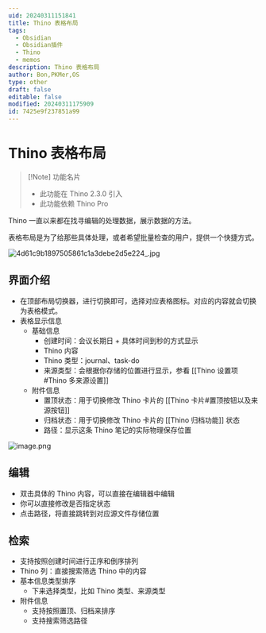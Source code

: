 ```yaml
---
uid: 20240311151841
title: Thino 表格布局
tags:
  - Obsidian
  - Obsidian插件
  - Thino
  - memos
description: Thino 表格布局
author: Bon,PKMer,OS
type: other
draft: false
editable: false
modified: 20240311175909
id: 7425e9f237851a99
---
```


# Thino 表格布局

> [!Note] 功能名片
> - 此功能在 Thino 2.3.0 引入
> - 此功能依赖 Thino Pro

Thino 一直以来都在找寻编辑的处理数据，展示数据的方法。

表格布局是为了给那些具体处理，或者希望批量检查的用户，提供一个快捷方式。

![4d61c9b1897505861c1a3debe2d5e224_.jpg](https://cdn.pkmer.cn/images/4d61c9b1897505861c1a3debe2d5e224_.jpg!pkmer)

## 界面介绍

- 在顶部布局切换器，进行切换即可，选择对应表格图标。对应的内容就会切换为表格模式。
- 表格显示信息
	- 基础信息
		- 创建时间：会议长期日 + 具体时间到秒的方式显示
		- Thino 内容
		- Thino 类型：journal、task-do
		- 来源类型：会根据你存储的位置进行显示，参看 [[Thino 设置项#Thino 多来源设置]]
	- 附件信息
		- 置顶状态：用于切换修改 Thino 卡片的 [[Thino 卡片#置顶按钮以及来源按钮]]
		- 归档状态：用于切换修改 Thino 卡片的 [[Thino 归档功能]] 状态
		- 路径：显示这条 Thino 笔记的实际物理保存位置

![image.png](https://cdn.pkmer.cn/images/20240311162144.png!pkmer)

## 编辑

- 双击具体的 Thino 内容，可以直接在编辑器中编辑
- 你可以直接修改是否指定状态
- 点击路径，将直接跳转到对应源文件存储位置

## 检索

- 支持按照创建时间进行正序和倒序排列
- Thino 列：直接搜索筛选 Thino 中的内容
- 基本信息类型排序
	- 下来选择类型，比如 Thino 类型、来源类型
- 附件信息
	- 支持按照置顶、归档来排序
	- 支持搜索筛选路径

